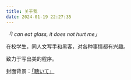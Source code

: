 ```yaml
---
title: 关于我
date: 2024-01-19 22:27:35
---
```

*「I can eat glass, it does not hurt me」*

在校学生，同人文写手和黑客，对各种事情都有兴趣。

致力于写出美的程序。

封面背景：[「聴いて」](https://www.pixiv.net/artworks/92320484)
